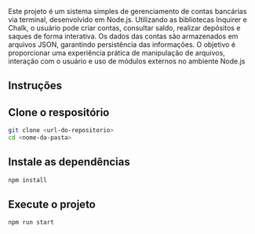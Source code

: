 Este projeto é um sistema simples de gerenciamento de contas bancárias via terminal, desenvolvido em Node.js. Utilizando as bibliotecas Inquirer e Chalk, o usuário pode criar contas, consultar saldo, realizar depósitos e saques de forma interativa. Os dados das contas são armazenados em arquivos JSON, garantindo persistência das informações. O objetivo é proporcionar uma experiência prática de manipulação de arquivos, interação com o usuário e uso de módulos externos no ambiente Node.js

## Instruções

## Clone o respositório

```sh
git clone <url-do-repositorio>
cd <nome-da-pasta>
```

## Instale as dependências

```sh
npm install
```

## Execute o projeto

```sh
npm run start
```

